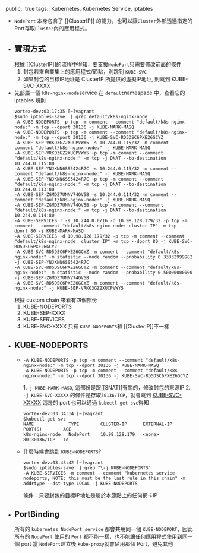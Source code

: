 public:: true
tags:: Kubernetes, Kubernetes Service, iptables

- `NodePort` 本身包含了 [[ClusterIP]] 的能力，也可以讓`Cluster`外部透過指定的Port存取`Cluster`內的應用程式。
- ## 實現方式
  根據 [[ClusterIP]]的流程中得知，要支援`NodePort`只需要修改前面的條件
  1. 封包若來自叢集上的應用程式/節點，則跳到 `KUBE-SVC`
  2. 如果封包的目標IP地址是 ClusterIP 所提供的虛擬IP地址, 則跳到 KUBE-SVC-XXXX
- 先部屬一個 `k8s-nginx-node`service 在 `default`namespace 中，查看它的 iptables 規則
  ```
  vortex-dev:03:17:35 [~]vagrant
  $sudo iptables-save  | grep default/k8s-nginx-node
  -A KUBE-NODEPORTS -p tcp -m comment --comment "default/k8s-nginx-node:" -m tcp --dport 30136 -j KUBE-MARK-MASQ
  -A KUBE-NODEPORTS -p tcp -m comment --comment "default/k8s-nginx-node:" -m tcp --dport 30136 -j KUBE-SVC-RD5DSC6PXE26GCYZ
  -A KUBE-SEP-VRKO3GZ2XUCPVWY5 -s 10.244.0.115/32 -m comment --comment "default/k8s-nginx-node:" -j KUBE-MARK-MASQ
  -A KUBE-SEP-VRKO3GZ2XUCPVWY5 -p tcp -m comment --comment "default/k8s-nginx-node:" -m tcp -j DNAT --to-destination 10.244.0.115:80
  -A KUBE-SEP-YNJKNN6SS5424R7C -s 10.244.0.113/32 -m comment --comment "default/k8s-nginx-node:" -j KUBE-MARK-MASQ
  -A KUBE-SEP-YNJKNN6SS5424R7C -p tcp -m comment --comment "default/k8s-nginx-node:" -m tcp -j DNAT --to-destination 10.244.0.113:80
  -A KUBE-SEP-ZGMDZ7UNNV74OV5B -s 10.244.0.114/32 -m comment --comment "default/k8s-nginx-node:" -j KUBE-MARK-MASQ
  -A KUBE-SEP-ZGMDZ7UNNV74OV5B -p tcp -m comment --comment "default/k8s-nginx-node:" -m tcp -j DNAT --to-destination 10.244.0.114:80
  -A KUBE-SERVICES ! -s 10.244.0.0/16 -d 10.98.128.179/32 -p tcp -m comment --comment "default/k8s-nginx-node: cluster IP" -m tcp --dport 80 -j KUBE-MARK-MASQ
  -A KUBE-SERVICES -d 10.98.128.179/32 -p tcp -m comment --comment "default/k8s-nginx-node: cluster IP" -m tcp --dport 80 -j KUBE-SVC-RD5DSC6PXE26GCYZ
  -A KUBE-SVC-RD5DSC6PXE26GCYZ -m comment --comment "default/k8s-nginx-node:" -m statistic --mode random --probability 0.33332999982 -j KUBE-SEP-YNJKNN6SS5424R7C
  -A KUBE-SVC-RD5DSC6PXE26GCYZ -m comment --comment "default/k8s-nginx-node:" -m statistic --mode random --probability 0.50000000000 -j KUBE-SEP-ZGMDZ7UNNV74OV5B
  -A KUBE-SVC-RD5DSC6PXE26GCYZ -m comment --comment "default/k8s-nginx-node:" -j KUBE-SEP-VRKO3GZ2XUCPVWY5
  ```
  根據 custom chain 來看有四個部份
  1. KUBE-NODEPORTS
  2. KUBE-SEP-XXXX
  3. KUBE-SERVICES
  4. KUBE-SVC-XXXX
  只有 `KUBE-NODEPORTS`和 [[ClusterIP]]不一樣
- ## KUBE-NODEPORTS
	- ```
	  -A KUBE-NODEPORTS -p tcp -m comment --comment "default/k8s-nginx-node:" -m tcp --dport 30136 -j KUBE-MARK-MASQ
	  -A KUBE-NODEPORTS -p tcp -m comment --comment "default/k8s-nginx-node:" -m tcp --dport 30136 -j KUBE-SVC-RD5DSC6PXE26GCYZ
	  ```
	  1.`-j KUBE-MARK-MASQ`, 這部份是跟[[SNAT]]有關的，修改封包的來源IP
	  2. `-j KUBE-SVC-XXXXX` 的條件是存取`30136/TCP`，就會跳到 [KUBE-SVC-XXXXX](((668bcac4-b9fe-4452-aabc-6ab9118d3d9f)))
	  這邊的 port 也可以通過 `kubectl get svc`得知
	  ```
	  vortex-dev:03:34:14 [~]vagrant
	  $kubectl get svc
	  NAME             TYPE        CLUSTER-IP      EXTERNAL-IP   PORT(S)        AGE
	  k8s-nginx-node   NodePort    10.98.128.179   <none>        80:30136/TCP   1d
	  ```
	- 什麼時候會跳到 `KUBE-NODEPORTS`?
	  ```
	  vortex-dev:03:43:42 [~]vagrant
	  $sudo iptables-save  | grep "\-j KUBE-NODEPORTS"
	  -A KUBE-SERVICES -m comment --comment "kubernetes service nodeports; NOTE: this must be the last rule in this chain" -m addrtype --dst-type LOCAL -j KUBE-NODEPORTS
	  ```
	  條件：只要封包的目標IP地址是屬於本節點上的任何網卡IP
- ## PortBinding
  所有的 `kubernetes NodePort service` 都會共用同一個 `KUBE-NODEPORT`，因此所有的 `NodePort` 使用的 `Port` 都不能一樣，也不能讓任何應用程式使用到同一個 port
  當 `NodePort`建立後 `kube-proxy`就會佔用那個 Port，避免其他